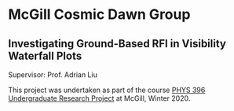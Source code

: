# McGill Cosmic Dawn Group

## Investigating Ground-Based RFI in Visibility Waterfall Plots

Supervisor: Prof. Adrian Liu

This project was undertaken as part of the course [PHYS 396 Undergraduate Research Project](https://www.mcgill.ca/study/2019-2020/courses/phys-396) at McGill, Winter 2020.
